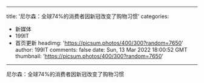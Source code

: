 
---
title: '尼尔森：全球74%的消费者因新冠改变了购物习惯'
categories: 
 - 新媒体
 - 199IT
 - 首页更新
headimg: 'https://picsum.photos/400/300?random=7650'
author: 199IT
comments: false
date: Sun, 13 Mar 2022 18:00:52 GMT
thumbnail: 'https://picsum.photos/400/300?random=7650'
---

<div>   
尼尔森：全球74%的消费者因新冠改变了购物习惯  
</div>
            